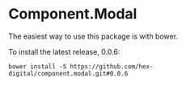 # Component.Modal

The easiest way to use this package is with bower.

To install the latest release, 0.0.6:

    bower install -S https://github.com/hex-digital/component.modal.git#0.0.6
